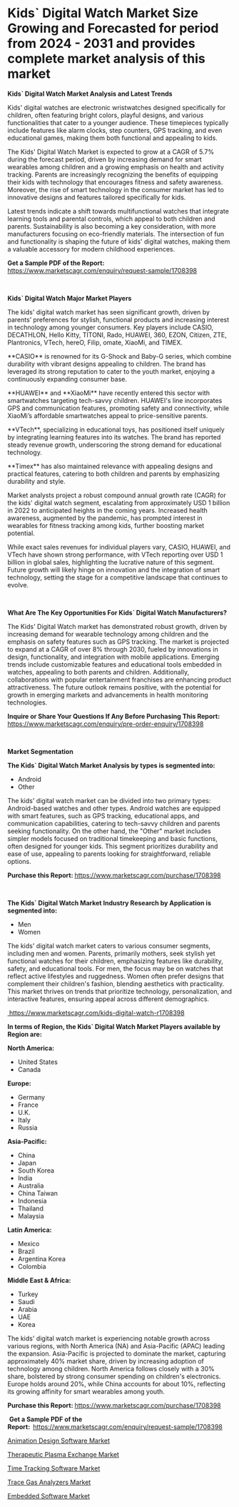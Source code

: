 <p><h1>Kids` Digital Watch Market Size Growing and Forecasted for period from 2024 - 2031 and provides complete market analysis of this market</h1></p><p><strong>Kids` Digital Watch Market Analysis and Latest Trends</strong></p>
<p><p>Kids' digital watches are electronic wristwatches designed specifically for children, often featuring bright colors, playful designs, and various functionalities that cater to a younger audience. These timepieces typically include features like alarm clocks, step counters, GPS tracking, and even educational games, making them both functional and appealing to kids.</p><p>The Kids' Digital Watch Market is expected to grow at a CAGR of 5.7% during the forecast period, driven by increasing demand for smart wearables among children and a growing emphasis on health and activity tracking. Parents are increasingly recognizing the benefits of equipping their kids with technology that encourages fitness and safety awareness. Moreover, the rise of smart technology in the consumer market has led to innovative designs and features tailored specifically for kids.</p><p>Latest trends indicate a shift towards multifunctional watches that integrate learning tools and parental controls, which appeal to both children and parents. Sustainability is also becoming a key consideration, with more manufacturers focusing on eco-friendly materials. The intersection of fun and functionality is shaping the future of kids' digital watches, making them a valuable accessory for modern childhood experiences.</p></p>
<p><strong>Get a Sample PDF of the Report:&nbsp;</strong> <a href="https://www.marketscagr.com/enquiry/request-sample/1708398?utm_campaign=1740&utm_medium=2&utm_source=Github&utm_content=ia&utm_term=21102024&utm_id=kids-digital-watch">https://www.marketscagr.com/enquiry/request-sample/1708398</a></p>
<p>&nbsp;</p>
<p><strong>Kids` Digital Watch Major Market Players</strong></p>
<p><p>The kids' digital watch market has seen significant growth, driven by parents’ preferences for stylish, functional products and increasing interest in technology among younger consumers. Key players include CASIO, DECATHLON, Hello Kitty, TITONI, Rado, HUAWEI, 360, EZON, Citizen, ZTE, Plantronics, VTech, hereO, Filip, omate, XiaoMi, and TIMEX.</p><p>**CASIO** is renowned for its G-Shock and Baby-G series, which combine durability with vibrant designs appealing to children. The brand has leveraged its strong reputation to cater to the youth market, enjoying a continuously expanding consumer base.</p><p>**HUAWEI** and **XiaoMi** have recently entered this sector with smartwatches targeting tech-savvy children. HUAWEI's line incorporates GPS and communication features, promoting safety and connectivity, while XiaoMi’s affordable smartwatches appeal to price-sensitive parents.</p><p>**VTech**, specializing in educational toys, has positioned itself uniquely by integrating learning features into its watches. The brand has reported steady revenue growth, underscoring the strong demand for educational technology.</p><p>**Timex** has also maintained relevance with appealing designs and practical features, catering to both children and parents by emphasizing durability and style.</p><p>Market analysts project a robust compound annual growth rate (CAGR) for the kids' digital watch segment, escalating from approximately USD 1 billion in 2022 to anticipated heights in the coming years. Increased health awareness, augmented by the pandemic, has prompted interest in wearables for fitness tracking among kids, further boosting market potential.</p><p>While exact sales revenues for individual players vary, CASIO, HUAWEI, and VTech have shown strong performance, with VTech reporting over USD 1 billion in global sales, highlighting the lucrative nature of this segment. Future growth will likely hinge on innovation and the integration of smart technology, setting the stage for a competitive landscape that continues to evolve.</p></p>
<p>&nbsp;</p>
<p><strong>What Are The Key Opportunities For Kids` Digital Watch Manufacturers?</strong></p>
<p><p>The Kids' Digital Watch market has demonstrated robust growth, driven by increasing demand for wearable technology among children and the emphasis on safety features such as GPS tracking. The market is projected to expand at a CAGR of over 8% through 2030, fueled by innovations in design, functionality, and integration with mobile applications. Emerging trends include customizable features and educational tools embedded in watches, appealing to both parents and children. Additionally, collaborations with popular entertainment franchises are enhancing product attractiveness. The future outlook remains positive, with the potential for growth in emerging markets and advancements in health monitoring technologies.</p></p>
<p><strong>Inquire or Share Your Questions If Any Before Purchasing This Report:</strong> <a href="https://www.marketscagr.com/enquiry/pre-order-enquiry/1708398?utm_campaign=1740&utm_medium=2&utm_source=Github&utm_content=ia&utm_term=21102024&utm_id=kids-digital-watch">https://www.marketscagr.com/enquiry/pre-order-enquiry/1708398</a></p>
<p>&nbsp;</p>
<p><strong>Market Segmentation</strong></p>
<p><strong>The Kids` Digital Watch Market Analysis by types is segmented into:</strong></p>
<p><ul><li>Android</li><li>Other</li></ul></p>
<p><p>The kids' digital watch market can be divided into two primary types: Android-based watches and other types. Android watches are equipped with smart features, such as GPS tracking, educational apps, and communication capabilities, catering to tech-savvy children and parents seeking functionality. On the other hand, the "Other" market includes simpler models focused on traditional timekeeping and basic functions, often designed for younger kids. This segment prioritizes durability and ease of use, appealing to parents looking for straightforward, reliable options.</p></p>
<p><strong>Purchase this Report:&nbsp;</strong><a href="https://www.marketscagr.com/purchase/1708398?utm_campaign=1740&utm_medium=2&utm_source=Github&utm_content=ia&utm_term=21102024&utm_id=kids-digital-watch">https://www.marketscagr.com/purchase/1708398</a></p>
<p>&nbsp;</p>
<p><strong>The Kids` Digital Watch Market Industry Research by Application is segmented into:</strong></p>
<p><ul><li>Men</li><li>Women</li></ul></p>
<p><p>The kids' digital watch market caters to various consumer segments, including men and women. Parents, primarily mothers, seek stylish yet functional watches for their children, emphasizing features like durability, safety, and educational tools. For men, the focus may be on watches that reflect active lifestyles and ruggedness. Women often prefer designs that complement their children's fashion, blending aesthetics with practicality. This market thrives on trends that prioritize technology, personalization, and interactive features, ensuring appeal across different demographics.</p></p>
<p><a href="https://www.marketscagr.com/kids-digital-watch-r1708398?utm_campaign=1740&utm_medium=2&utm_source=Github&utm_content=ia&utm_term=21102024&utm_id=kids-digital-watch">&nbsp;https://www.marketscagr.com/kids-digital-watch-r1708398</a></p>
<p><strong>In terms of Region, the Kids` Digital Watch Market Players available by Region are:</strong></p>
<p>
    <p> <strong> North America: </strong>
        <ul>
            <li>United States</li>
            <li>Canada</li>
        </ul>
        </p> 
    <p> <strong> Europe: </strong>
        <ul>
            <li>Germany</li>
            <li>France</li>
            <li>U.K.</li>
            <li>Italy</li>
            <li>Russia</li>
        </ul>
        </p> 
    <p> <strong> Asia-Pacific: </strong>
        <ul>
            <li>China</li>
            <li>Japan</li>
            <li>South Korea</li>
            <li>India</li>
            <li>Australia</li>
            <li>China Taiwan</li>
            <li>Indonesia</li>
            <li>Thailand</li>
            <li>Malaysia</li>
        </ul>
        </p> 
    <p> <strong> Latin America: </strong>
        <ul>
            <li>Mexico</li>
            <li>Brazil</li>
            <li>Argentina Korea</li>
            <li>Colombia</li>
        </ul>
        </p> 
    <p> <strong> Middle East & Africa: </strong>
        <ul>
            <li>Turkey</li>
            <li>Saudi</li>
            <li>Arabia</li>
            <li>UAE</li>
            <li>Korea</li>
        </ul>
    </p>
    </p>
<p><p>The kids' digital watch market is experiencing notable growth across various regions, with North America (NA) and Asia-Pacific (APAC) leading the expansion. Asia-Pacific is projected to dominate the market, capturing approximately 40% market share, driven by increasing adoption of technology among children. North America follows closely with a 30% share, bolstered by strong consumer spending on children's electronics. Europe holds around 20%, while China accounts for about 10%, reflecting its growing affinity for smart wearables among youth.</p></p>
<p><strong>Purchase this Report: </strong><a href="https://www.marketscagr.com/purchase/1708398?utm_campaign=1740&utm_medium=2&utm_source=Github&utm_content=ia&utm_term=21102024&utm_id=kids-digital-watch">https://www.marketscagr.com/purchase/1708398</a></p>
<p>&nbsp;<strong>Get a Sample PDF of the Report:&nbsp;&nbsp;</strong><a href="https://www.marketscagr.com/enquiry/request-sample/1708398?utm_campaign=1740&utm_medium=2&utm_source=Github&utm_content=ia&utm_term=21102024&utm_id=kids-digital-watch">https://www.marketscagr.com/enquiry/request-sample/1708398</a></p>
<p><strong></strong></p>
<p><p><a href="https://www.linkedin.com/pulse/animation-design-software-market-trends-strategic-insights-b3guc?utm_campaign=1740&utm_medium=2&utm_source=Github&utm_content=ia&utm_term=21102024&utm_id=kids-digital-watch">Animation Design Software Market</a></p><p><a href="https://www.linkedin.com/pulse/strategic-market-insights-global-therapeutic-plasma-vmzcc?utm_campaign=1740&utm_medium=2&utm_source=Github&utm_content=ia&utm_term=21102024&utm_id=kids-digital-watch">Therapeutic Plasma Exchange Market</a></p><p><a href="https://www.linkedin.com/pulse/time-tracking-software-market-analysis-product-segmentation-hrctc?utm_campaign=1740&utm_medium=2&utm_source=Github&utm_content=ia&utm_term=21102024&utm_id=kids-digital-watch">Time Tracking Software Market</a></p><p><a href="https://issuu.com/reportprime-2/docs/trace-gas-analyzers-market-size-203_abceac08edea6f?utm_campaign=1740&utm_medium=2&utm_source=Github&utm_content=ia&utm_term=21102024&utm_id=kids-digital-watch">Trace Gas Analyzers Market</a></p><p><a href="https://www.linkedin.com/pulse/embedded-software-market-investigation-industry-evolution-zm1vc?utm_campaign=1740&utm_medium=2&utm_source=Github&utm_content=ia&utm_term=21102024&utm_id=kids-digital-watch">Embedded Software Market</a></p></p>